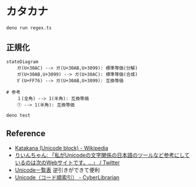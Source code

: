 # カタカナ

```shell
deno run regex.ts
```

## 正規化

```mermaid
stateDiagram
    ガ(U+30AC) --> ガ(U+30AB,U+3099): 標準等価(分解)
    ガ(U+30AB,U+3099) --> ガ(U+30AC): 標準等価(合成)
    ｶﾞ(U+FF76) --> ガ(U+30AB,U+3099): 互換等価

# 参考
    １(全角) --> 1(半角): 互換等価
    ① --> 1(半角): 互換等価
```

```shell
deno test
```

## Reference

- [Katakana (Unicode block) - Wikipedia](https://en.wikipedia.org/wiki/Katakana_(Unicode_block))
- [りいんちゃん: 「私がUnicodeの文字関係の日本語のツールなど参考にしているのは次のWebサイトです。...」 / Twitter](https://twitter.com/reinforchu/status/1584035171820785665)
- [Unicode一覧表](http://www.shurey.com/js/works/unicode.html) 逆引きができて便利
- [Unicode（コード順索引） - CyberLibrarian](https://www.asahi-net.or.jp/~ax2s-kmtn/ref/unicode/index_u.html)
